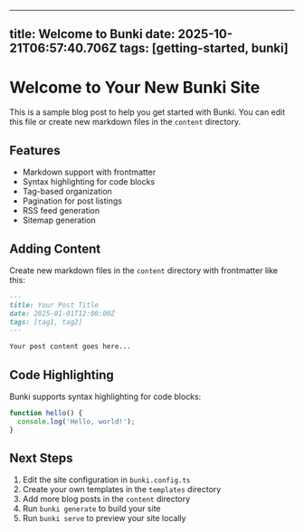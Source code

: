 ---
  title: Welcome to Bunki
  date: 2025-10-21T06:57:40.706Z
  tags: [getting-started, bunki]
  ---

  # Welcome to Your New Bunki Site

  This is a sample blog post to help you get started with Bunki. You can edit this file or create new markdown files in the `content` directory.

  ## Features

  - Markdown support with frontmatter
  - Syntax highlighting for code blocks
  - Tag-based organization
  - Pagination for post listings
  - RSS feed generation
  - Sitemap generation

  ## Adding Content

  Create new markdown files in the `content` directory with frontmatter like this:

  ```markdown
  ---
  title: Your Post Title
  date: 2025-01-01T12:00:00Z
  tags: [tag1, tag2]
  ---

  Your post content goes here...
  ```

  ## Code Highlighting

  Bunki supports syntax highlighting for code blocks:

  ```javascript
  function hello() {
    console.log('Hello, world!');
  }
  ```

  ## Next Steps

  1. Edit the site configuration in `bunki.config.ts`
  2. Create your own templates in the `templates` directory
  3. Add more blog posts in the `content` directory
  4. Run `bunki generate` to build your site
  5. Run `bunki serve` to preview your site locally
  